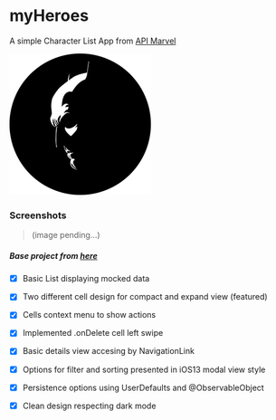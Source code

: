 # myHeroes
A simple Character List App from [API Marvel][apiMarvel]

[![myHeroesLogo](readme-img/myHeroes-repository-readme-circle-logo-small.png)](https://github.com/ssuperw/myHeroes)


### Screenshots
> (image pending…)



##### Base project from [here][iList] 
- [x] Basic List displaying mocked data
- [x] Two different cell design for compact and expand view (featured)
- [x] Cells context menu to show actions
- [x] Implemented .onDelete cell left swipe 
- [x] Basic details view accesing by NavigationLink
- [x] Options for filter and sorting presented in iOS13 modal view style
- [x] Persistence options using UserDefaults and @ObservableObject
- [x] Clean design respecting dark mode


[//]: # (links)

   [iList]: <https://github.com/ssuperw/iList>
   [myHeroes]: <https://github.com/ssuperw/myHeroes>
   [apiMarvel]: <https://developer.marvel.com/docs>
   
